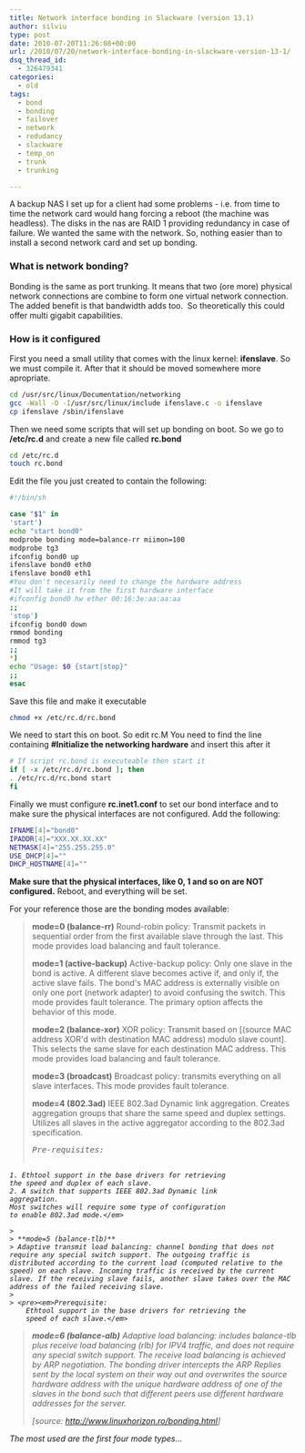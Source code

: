 ```yaml
---
title: Network interface bonding in Slackware (version 13.1)
author: silviu
type: post
date: 2010-07-20T11:26:08+00:00
url: /2010/07/20/network-interface-bonding-in-slackware-version-13-1/
dsq_thread_id:
  - 326479341
categories:
  - old
tags:
  - bond
  - bonding
  - failover
  - network
  - redudancy
  - slackware
  - temp_on
  - trunk
  - trunking

---
```

A backup NAS I set up for a client had some problems - i.e. from time to time the network card would hang forcing a reboot (the machine was headless). The disks in the nas are RAID 1 providing redundancy in case of failure. We wanted the same with the network. So, nothing easier than to install a second network card and set up bonding.

### What is network bonding?

Bonding is the same as port trunking. It means that two (ore more) physical network connections are combine to form one virtual network connection. The added benefit is that bandwidth adds too.  So theoretically this could offer multi gigabit capabilities.

### How is it configured

First you need a small utility that comes with the linux kernel: **ifenslave**. So we must compile it. After that it should be moved somewhere more apropriate.
```bash
cd /usr/src/linux/Documentation/networking
gcc -Wall -O -I/usr/src/linux/include ifenslave.c -o ifenslave
cp ifenslave /sbin/ifenslave
```
Then we need some scripts that will set up bonding on boot. So we go to **/etc/rc.d** and create a new file called **rc.bond**
```bash
cd /etc/rc.d
touch rc.bond
```
Edit the file you just created to contain the following:
```bash
#!/bin/sh

case "$1" in
'start')
echo "start bond0"
modprobe bonding mode=balance-rr miimon=100
modprobe tg3
ifconfig bond0 up
ifenslave bond0 eth0
ifenslave bond0 eth1
#You don't necesarily need to change the hardware address
#It will take it from the first hardware interface
#ifconfig bond0 hw ether 00:16:3e:aa:aa:aa
;;
'stop')
ifconfig bond0 down
rmmod bonding
rmmod tg3
;;
*)
echo "Usage: $0 {start|stop}"
;;
esac
```
Save this file and make it executable
```bash
chmod +x /etc/rc.d/rc.bond
```
We need to start this on boot. So edit rc.M You need to find the line containing **#Initialize the networking hardware** and insert this after it
```bash
# If script rc.bond is executeable then start it
if [ -x /etc/rc.d/rc.bond ]; then
. /etc/rc.d/rc.bond start
fi
```
Finally we must configure **rc.inet1.conf** to set our bond interface and to make sure the physical interfaces are not configured. Add the following:
```bash
IFNAME[4]="bond0"
IPADDR[4]="XXX.XX.XX.XX"
NETMASK[4]="255.255.255.0"
USE_DHCP[4]=""
DHCP_HOSTNAME[4]=""
```
**Make sure that the physical interfaces, like 0, 1 and so on are NOT configured.**
Reboot, and everything will be set.

For your reference those are the bonding modes available:

> **mode=0 (balance-rr)**
> Round-robin policy: Transmit packets in sequential order from the first available slave through the last. This mode provides load balancing and fault tolerance.
> 
> **mode=1 (active-backup)**
> Active-backup policy: Only one slave in the bond is active. A different slave becomes active if, and only if, the active slave fails. The bond's MAC address is externally visible on only one port (network adapter) to avoid confusing the switch. This mode provides fault tolerance. The primary option affects the behavior of this mode.
> 
> **mode=2 (balance-xor)**
> XOR policy: Transmit based on [(source MAC address XOR'd with destination MAC address) modulo slave count]. This selects the same slave for each destination MAC address. This mode provides load balancing and fault tolerance.
> 
> **mode=3 (broadcast)**
> Broadcast policy: transmits everything on all slave interfaces. This mode provides fault tolerance.
> 
> **mode=4 (802.3ad)**
> IEEE 802.3ad Dynamic link aggregation. Creates aggregation groups that share the same speed and duplex settings. Utilizes all slaves in the active aggregator according to the 802.3ad specification.
> 
> <pre><em>Pre-requisites:
	1. Ethtool support in the base drivers for retrieving
	the speed and duplex of each slave.
	2. A switch that supports IEEE 802.3ad Dynamic link
	aggregation.
	Most switches will require some type of configuration
	to enable 802.3ad mode.</em>
```
> 
> **mode=5 (balance-tlb)**
> Adaptive transmit load balancing: channel bonding that does not require any special switch support. The outgoing traffic is distributed according to the current load (computed relative to the speed) on each slave. Incoming traffic is received by the current slave. If the receiving slave fails, another slave takes over the MAC address of the failed receiving slave.
> 
> <pre><em>Prerequisite:
	Ethtool support in the base drivers for retrieving the
	speed of each slave.</em>
```

> **mode=6 (balance-alb)**
> Adaptive load balancing: includes balance-tlb plus receive load balancing (rlb) for IPV4 traffic, and does not require any special switch support. The receive load balancing is achieved by ARP negotiation. The bonding driver intercepts the ARP Replies sent by the local system on their way out and overwrites the source hardware address with the unique hardware address of one of the slaves in the bond such that different peers use different hardware addresses for the server.
> 
> [source: <a href="http://www.linuxhorizon.ro/bonding.html" target="_blank" rel="noopener">http://www.linuxhorizon.ro/bonding.html</a>]

The most used are the first four mode types...